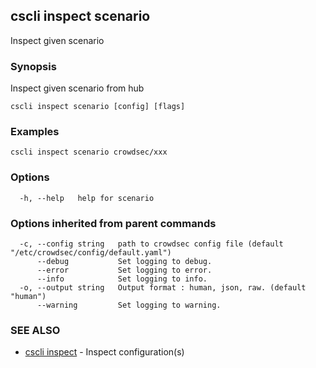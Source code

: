 ## cscli inspect scenario

Inspect given scenario

### Synopsis

Inspect given scenario from hub

```
cscli inspect scenario [config] [flags]
```

### Examples

```
cscli inspect scenario crowdsec/xxx
```

### Options

```
  -h, --help   help for scenario
```

### Options inherited from parent commands

```
  -c, --config string   path to crowdsec config file (default "/etc/crowdsec/config/default.yaml")
      --debug           Set logging to debug.
      --error           Set logging to error.
      --info            Set logging to info.
  -o, --output string   Output format : human, json, raw. (default "human")
      --warning         Set logging to warning.
```

### SEE ALSO

* [cscli inspect](cscli_inspect.md)	 - Inspect configuration(s)


